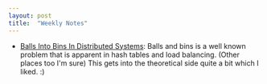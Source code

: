 ```yaml
---
layout: post
title:  "Weekly Notes"
---
```


* [Balls Into Bins In Distributed Systems](https://brooker.co.za/blog/2018/01/01/balls-into-bins.html): Balls and bins is a well known problem that is apparent in hash tables and load balancing. (Other places too I'm sure) This gets into the theoretical side quite a bit which I liked. :)